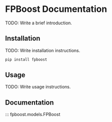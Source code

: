 # FPBoost Documentation

TODO: Write a brief introduction.

## Installation

TODO: Write installation instructions.

```bash
pip install fpboost
```

## Usage

TODO: Write usage instructions.

## Documentation

::: fpboost.models.FPBoost

